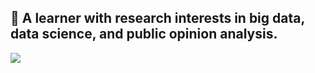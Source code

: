 
## 🌱 A learner with research interests in big data, data science, and public opinion analysis.


![](https://raw.githubusercontent.com/QuanMa722/QuanMa722/main/assets/github-contribution-grid-snake.svg)


